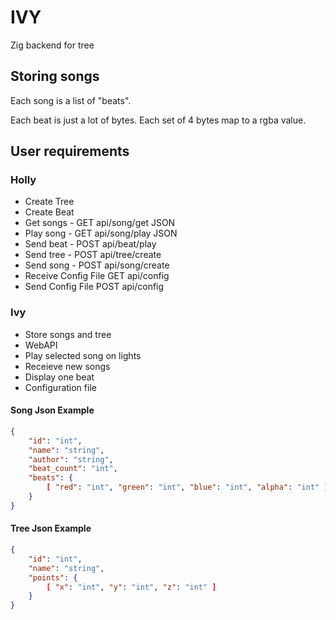 # IVY
Zig backend for tree

## Storing songs

Each song is a list of "beats".

Each beat is just a lot of bytes.
Each set of 4 bytes map to a rgba value.

## User requirements

### Holly
- Create Tree
- Create Beat
- Get songs -           GET api/song/get            JSON
- Play song -           GET api/song/play           JSON
- Send beat -           POST api/beat/play
- Send tree -           POST api/tree/create
- Send song -           POST api/song/create
- Receive Config File   GET api/config
- Send Config File      POST api/config

### Ivy
- Store songs and tree
- WebAPI
- Play selected song on lights
- Receieve new songs
- Display one beat
- Configuration file

#### Song Json Example
```json
{
    "id": "int",
    "name": "string",
    "author": "string",
    "beat_count": "int",
    "beats": {
        [ "red": "int", "green": "int", "blue": "int", "alpha": "int" ]
    }
}
```

#### Tree Json Example
```json
{
    "id": "int",
    "name": "string",
    "points": {
        [ "x": "int", "y": "int", "z": "int" ]
    }
}
```
